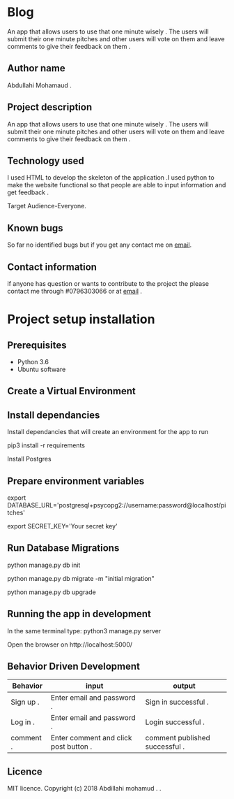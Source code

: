 # Blog

An app that allows users to use that one minute wisely . The users will submit their one minute pitches and other users will vote on them and leave comments to give their feedback on them .

## Author name

Abdullahi Mohamaud .

## Project description

An app that allows users to use that one minute wisely . The users will submit their one minute pitches and other users will vote on them and leave comments to give their feedback on them .

## Technology used

I used HTML to develop the skeleton of the application .I used python to make the website functional so that people are able to input information and get feedback .

Target Audience-Everyone.

## Known bugs

So far no identified bugs but if you get any contact me on [email](zainkalister@gmail.com).

## Contact information

if anyone has question or wants to contribute to the project the please contact me through #0796303066 or at [email](zainkalister@gmail.com) .

# Project setup installation

## Prerequisites

- Python 3.6
- Ubuntu software

## Create a Virtual Environment

## Install dependancies

Install dependancies that will create an environment for the app to run

pip3 install -r requirements

Install Postgres

## Prepare environment variables

export DATABASE_URL='postgresql+psycopg2://username:password@localhost/pitches'

export SECRET_KEY='Your secret key'


## Run Database Migrations

python manage.py db init

python manage.py db migrate -m "initial migration"

python manage.py db upgrade

## Running the app in development

In the same terminal type: python3 manage.py server

Open the browser on http://localhost:5000/

## Behavior Driven Development

|Behavior|input|output|
|--------|-----|------|
|Sign up .| Enter email and password . | Sign in successful .|
| Log in .| Enter email and password .|  Login successful .|
|  comment  .| Enter comment and click post button .| comment published successful .|


## Licence

MIT licence. Copyright (c) 2018 Abdillahi mohamud .
   .
